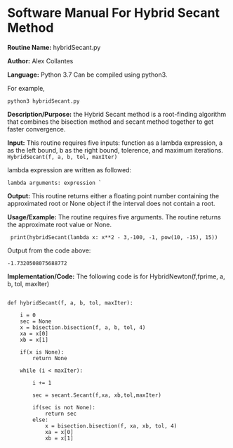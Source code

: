 # Software Manual For Hybrid Secant Method

**Routine Name:** hybridSecant.py
 
**Author:** Alex Collantes
 
**Language:** Python 3.7 Can be compiled using python3.

For example,

`python3 hybridSecant.py`

**Description/Purpose:** the Hybrid Secant method is a root-finding algorithm that combines the bisection method and secant method together to get faster convergence.

**Input:** This routine requires five inputs: function as a lambda expression, a as the left bound, b as the right bound, tolerence, and maximum iterations.
`HybridSecant(f, a, b, tol, maxIter)`

lambda expression are written as followed: 
```python3
lambda arguments: expression `
```

**Output:** This routine returns either a floating point number containing the approximated root or None object if the interval does not contain a root.

**Usage/Example:** The routine requires five arguments. The routine returns the approximate root value or None.

```python3
 print(hybridSecant(lambda x: x**2 - 3,-100, -1, pow(10, -15), 15))
 ```
Output from the code above:

`-1.7320508075688772`

**Implementation/Code:** The following code is for HybridNewton(f,fprime, a, b, tol, maxIter)

```python3

def hybridSecant(f, a, b, tol, maxIter):
  
    i = 0
    sec = None
    x = bisection.bisection(f, a, b, tol, 4)
    xa = x[0]
    xb = x[1]

    if(x is None):
        return None
    
    while (i < maxIter):
        
        i += 1
        
        sec = secant.Secant(f,xa, xb,tol,maxIter)

        if(sec is not None):
            return sec
        else:
            x = bisection.bisection(f, xa, xb, tol, 4)
            xa = x[0]
            xb = x[1]
```
